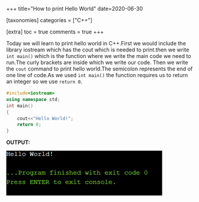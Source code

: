 +++
title="How to print Hello World"
date=2020-06-30

[taxonomies]
categories = ["C++"]

[extra]
toc = true
comments = true
+++

Today we will learn to print hello world in C++.First we would include the library iostream which has the cout which is needed to print.then we write `int main()` which is the function where we write the main code we need to run.The curly brackets are inside which we write our code. Then we write the `cout` command to print hello world.The semicolon represents the end of one line of code.As we used `int main()` the function requires us to return an integer so we use `return 0`.

```cpp
#include<iostream>
using namespace std;
int main()
{
    cout<<"Hello World!";
    return 0;
}
```
**OUTPUT:**

![output](/assets/How-to-print-hello-world.png)